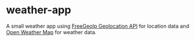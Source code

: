 # weather-app
A small weather app using [FreeGeoIp Geolocation API](https://freegeoip.net) for location data and [Open Weather Map](http://api.openweathermap.org) for weather data.

